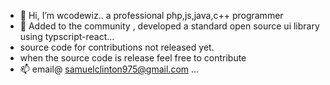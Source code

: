 - 👋 Hi, I’m wcodewiz.. a professional php,js,java,c++ programmer
- 💞️ Added to the community , developed a standard open source ui library using  typscript-react...
- source code for contributions not released yet.
- when the source code is release feel free to contribute
- 📫 email@ samuelclinton975@gmail.com ...

